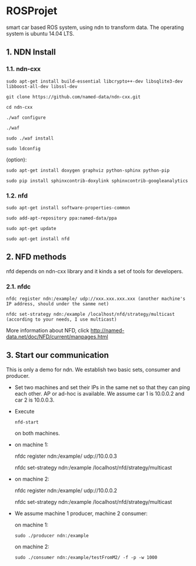 # ROSProjet
smart car based ROS system, using ndn to transform data. The operating system is ubuntu 14.04 LTS.

## 1.	NDN Install

### 1.1.	ndn-cxx

	sudo apt-get install build-essential libcrypto++-dev libsqlite3-dev libboost-all-dev libssl-dev

	git clone https://github.com/named-data/ndn-cxx.git
	
	cd ndn-cxx
	
	./waf configure
	
	./waf
	
	sudo ./waf install
	
	sudo ldconfig

(option):

	sudo apt-get install doxygen graphviz python-sphinx python-pip
	
	sudo pip install sphinxcontrib-doxylink sphinxcontrib-googleanalytics

### 1.2.	nfd

	sudo apt-get install software-properties-common
	
	sudo add-apt-repository ppa:named-data/ppa
	
	sudo apt-get update
	
	sudo apt-get install nfd

## 2.	NFD methods
nfd depends on ndn-cxx library and it kinds a set of tools for developers. 

### 2.1.	nfdc

	nfdc register ndn:/example/ udp://xxx.xxx.xxx.xxx (another machine's IP address, should under the sanme net)
	
	nfdc set-strategy ndn:/example /localhost/nfd/strategy/multicast (according to your needs, I use multicast)

More information about NFD, click http://named-data.net/doc/NFD/current/manpages.html

## 3.	Start our communication
This is only a demo for ndn. We establish two basic sets, consumer and producer.
-	Set two machines and set their IPs in the same net so that they can ping each other. AP or ad-hoc is available. We assume car 1 is 10.0.0.2 and car 2 is 10.0.0.3.
-	Execute 


		nfd-start

	on both machines.
-	on machine 1: 
	
	nfdc register ndn:/example/ udp://10.0.0.3

	nfdc set-strategy ndn:/example /localhost/nfd/strategy/multicast
-	on machine 2:
	
	nfdc register ndn:/example/ udp://10.0.0.2

	nfdc set-strategy ndn:/example /localhost/nfd/strategy/multicast
-	We assume machine 1 producer, machine 2 consumer:

	on machine 1:

		sudo ./producer ndn:/example

	on machine 2:
		
		sudo ./consumer ndn:/example/testFromM2/ -f -p -w 1000

